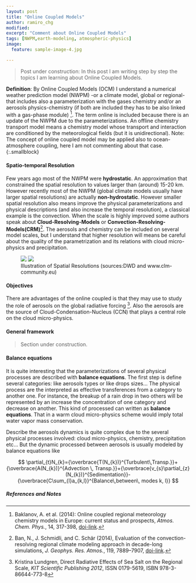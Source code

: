 ```yaml
---
layout: post
title: "Online Coupled Models"
author: ramiro_chg
modified:
excerpt: "Comment about Online Coupled Models"
tags: [NWPM,earth-modeling, atmospheric-physics]
image:
  feature: sample-image-4.jpg

---
```


> Post under construction: In this post I am writing step by step the topics I am learning about Online Coupled Models. 


**Definition**: By Online Coupled Models (OCM) I understand a numerical weather prediction model (NWPM) -or a climate model, global or regional- that includes also a parameterization with the gases chemistry and/or an aerosols physics-chemistry (if both are included they has to be also linked with a gas-phase module) [^1]. The term online is included because there is an update of the NWPM due to the parameterizations. An offline chemistry transport model means a chemistry model whose transport and interaction are conditioned by the meteorological fields (but it is unidirectional). Note: The concept of online coupled model may be applied also to ocean-atmosphere coupling, here I am not commenting about that case.
{:.smallblock}

[^1]: Baklanov, A. et al. (2014): Online coupled regional meteorology chemistry models in Europe: current status and prospects, *Atmos. Chem. Phys.*, 14, 317-398, [doi-link](http://dx.doi.org/10.5194/acp-14-317-2014).
[^2]: Ban, N., J. Schmidli, and C. Schär (2014), Evaluation of the convection-resolving regional climate modeling approach in decade-long simulations, *J. Geophys. Res. Atmos.*, 119, 7889–7907, [doi-link](http://dx.doi.org/10.1002/2014JD021478).
[^3]: Kristina Lundgren, Direct Radiative Effects of Sea Salt on the Regional Scale, *KIT Scientific Publishing 2012*, ISSN 0179-5619, ISBN 978-3-86644-773-8


#### Spatio-temporal Resolution

Few years ago most of the NWPM were **hydrostatic**. An approximation that constrained the spatial resolution to values larger than (around) 15-20 km. However recently most of the NWPM (global climate models usually have larger spatial resolutions) are actually **non-hydrostatic**. However smaller spatial resolution also means improve the physical parameterizations and physical descriptions (and also increase the temporal resolution), a classical example is the convection. When the scale is highly improved some authors speak about **Cloud-Resolving-Models** or **Convection-Resolving-Models(CRM)**[^2]. The aerosols and chemistry can be included on several model scales, but I understand that higher resolution will means be careful about the quality of the parametrization and its relations with cloud micro-physics and precipitation. 

<figure class="half">
<a
href="http://www.dwd.de/bvbw/generator/DWDWWW/Content/Oeffentlichkeit/FE/Bilder/ASFU__NM__Phys__Par__skalentrennung__en__580,property=default.jpg"><img src="http://www.dwd.de/bvbw/generator/DWDWWW/Content/Oeffentlichkeit/FE/Bilder/ASFU__NM__Phys__Par__skalentrennung__en__580,property=default.jpg"></a>
<a
href="http://www.clm-community.eu/images/13_Picture1_1403507274.jpg"><img src="http://www.clm-community.eu/images/13_Picture1_1403507274.jpg"></a>
	<figcaption><a title="Illustration of Spatial Resolutions">Illustration of Spatial Resolutions (sources:DWD and www.clm-community.eu)</a></figcaption>
</figure>

#### Objectives

There are advantages of the online coupled is that they may use to study the role of aerosols on the global radiative forcing [^3]. Also the aerosols are the source of Cloud-Condensation-Nucleus (CCN) that plays a central role on the cloud micro-physics. 

#### General framework

> Section under construction.


#### Balance equations

It is quite interesting that the parameterizations of several physical processes are described with **balance equations**. The first step is define several categories: like aerosols types or like drops sizes... The physical process are the interpreted as effective transferences from a category to another one. For instance, the breakup of a rain drop in two others will be represented by an increase the concentration of one category and decrease on another. This kind of processed can written as **balance equations**. That in a warm cloud micro-physics scheme would imply total water vapor mass conservation.

Describe the aerosols dynamics is quite complex due to the several physical processes involved: cloud micro-physics, chemistry, precipitation etc... But the dynamic processed between aerosols is usually modeled by balance equations like

$$
\partial_{t}N_{k}={\overbrace{T(N_{k})}^{Turbulent\,Transp.}}+{\overbrace{A(N_{k})}^{Advection \, Transp.}}+{\overbrace{v_{s}\partial_{z}(N_{k})}^{Sedimentation}}-{\overbrace{C\sum_{l}a_{k,l}}^{Balance\,between\, modes k, l}}
$$


##### References and Notes

